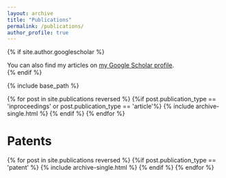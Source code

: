 ```yaml
---
layout: archive
title: "Publications"
permalink: /publications/
author_profile: true
---
```


{% if site.author.googlescholar %}
  <div class="wordwrap">You can also find my articles on <a href="{{site.author.googlescholar}}">my Google Scholar profile</a>.</div>
{% endif %}

{% include base_path %}



{% for post in site.publications reversed %}
  {%if post.publication_type == 'inproceedings' or post.publication_type == 'article'%}
    {% include archive-single.html %}
  {% endif %}
{% endfor %}

<h1> Patents </h1>

{% for post in site.publications reversed %}
  {%if post.publication_type == 'patent' %}
    {% include archive-single.html %}
  {% endif %}
{% endfor %}
